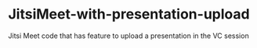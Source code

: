 # JitsiMeet-with-presentation-upload
Jitsi Meet code that has feature to upload a presentation in the VC session
